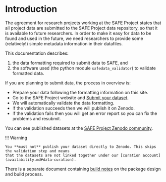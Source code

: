 # Introduction

The agreement for research projects working at the SAFE Project states that all project
data are submitted to the SAFE Project data repository, so that it is available to future
researchers. In order to make it easy for data to be found and used in the future, we need
researchers to provide some (relatively!) simple metadata information in their datafiles.

This documentation describes:

1. the data formatting required to submit data to SAFE, and
2. the software used (the python module `safedata_validator`) to validate formatted data.

If you are planning to submit data, the  process in overview is:

* Prepare your data following the formatting information on this site.
* Go to the SAFE Project website and [Submit your dataset](https://www.safeproject.net/datasets/submit_dataset).
* We will automatically validate the data formatting. 
* If the validation succeeds then we will publish it on Zenodo.
* If the validation fails then you will get an error report so you can fix the problems and resubmit.

You can see published datasets at the  [SAFE Project Zenodo community](https://zenodo.org/communities/safe/).

!!! Warning

    You **must not** publish your dataset directly to Zenodo. This skips the validation step and means
    that the datasets are not linked together under our [curation account](availability.md#data-curation).


There is a separate document containing [build notes](build_notes.md) on the package design and build process.
